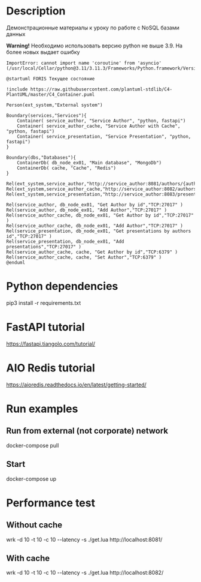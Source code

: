 # Description

Демонстрационные материалы к уроку по работе с NoSQL базами данных

**Warning!**
Необходимо использовать версию python не выше 3.9. На более новых выдает ошибку  
```
ImportError: cannot import name 'coroutine' from 'asyncio' (/usr/local/Cellar/python@3.11/3.11.3/Frameworks/Python.framework/Versions/3.11/lib/python3.11/asyncio/__init__.py)
```


```plantuml
@startuml FORIS Текущее состояние

!include https://raw.githubusercontent.com/plantuml-stdlib/C4-PlantUML/master/C4_Container.puml

Person(ext_system,"External system")

Boundary(services,"Services"){
    Container( service_author, "Service Author", "python, fastapi")
    Container( service_author_cache, "Service Author with Cache", "python, fastapi")
    Container( service_presentation, "Service Presentation", "python, fastapi")
}

Boundary(dbs,"Databases"){
    ContainerDb( db_node_ex01, "Main database", "MongoDb")
    ContainerDb( cache, "Cache", "Redis")
}

Rel(ext_system,service_author,"http://service_author:8081/authors/{author_id}")
Rel(ext_system,service_author_cache,"http://service_author:8082/authors/{author_id}")
Rel(ext_system,service_presentation,"http://service_author:8083/presentations/{author_id}")

Rel(service_author, db_node_ex01, "Get Author by id","TCP:27017" )
Rel(service_author, db_node_ex01, "Add Author","TCP:27017" )
Rel(service_author_cache, db_node_ex01, "Get Author by id","TCP:27017" )
Rel(service_author_cache, db_node_ex01, "Add Author","TCP:27017" )
Rel(service_presentation, db_node_ex01, "Get presentations by authors id","TCP:27017" )
Rel(service_presentation, db_node_ex01, "Add presentations","TCP:27017" )
Rel(service_author_cache, cache, "Get Author by id","TCP:6379" )
Rel(service_author_cache, cache, "Set Author","TCP:6379" )
@enduml
```

# Python dependencies

pip3 install -r requirements.txt

# FastAPI tutorial
https://fastapi.tiangolo.com/tutorial/

# AIO Redis tutorial
https://aioredis.readthedocs.io/en/latest/getting-started/


# Run examples
## Run from external (not corporate) network
docker-compose pull
## Start
docker-compose up

# Performance test
## Without cache
wrk -d 10 -t 10 -c 10 --latency -s ./get.lua http://localhost:8081/
## With cache
wrk -d 10 -t 10 -c 10 --latency -s ./get.lua http://localhost:8082/
